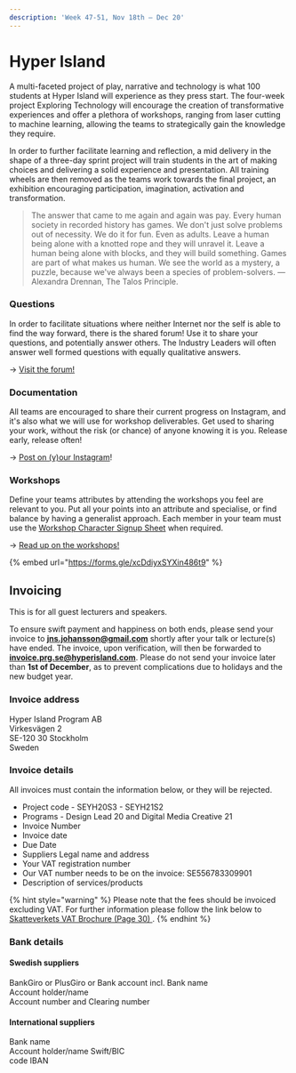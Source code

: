 ```yaml
---
description: 'Week 47-51, Nov 18th — Dec 20'
---
```


# Hyper Island

A multi-faceted project of play, narrative and technology is what 100 students at Hyper Island will experience as they press start. The four-week project Exploring Technology will encourage the creation of transformative experiences and offer a plethora of workshops, ranging from laser cutting to machine learning, allowing the teams to strategically gain the knowledge they require.

In order to further facilitate learning and reflection, a mid delivery in the shape of a three-day sprint project will train students in the art of making choices and delivering a solid experience and presentation. All training wheels are then removed as the teams work towards the final project, an exhibition encouraging participation, imagination, activation and transformation.

> The answer that came to me again and again was pay. Every human society in recorded history has games. We don't just solve problems out of necessity. We do it for fun. Even as adults. Leave a human being alone with a knotted rope and they will unravel it. Leave a human being alone with blocks, and they will build something. Games are part of what makes us human. We see the world as a mystery, a puzzle, because we've always been a species of problem-solvers. — Alexandra Drennan, The Talos Principle.

### Questions

In order to facilitate situations where neither Internet nor the self is able to find the way forward, there is the shared forum! Use it to share your questions, and potentially answer others. The Industry Leaders will often answer well formed questions with equally qualitative answers.

→ [Visit the forum!](https://forum.exploring.technology/)

### Documentation

All teams are encouraged to share their current progress on Instagram, and it's also what we will use for workshop deliverables. Get used to sharing your work, without the risk \(or chance\) of anyone knowing it is you. Release early, release often!

→ [Post on \(y\)our Instagram](https://www.instagram.com/exploring_technology/)!

### Workshops

Define your teams attributes by attending the workshops you feel are relevant to you. Put all your points into an attribute and specialise, or find balance by having a generalist approach. Each member in your team must use the [Workshop Character Signup Sheet](https://forms.gle/MuMrCgQEwZ9kEjWX8) when required.

→ [Read up on the workshops!](workshops.md)

{% embed url="https://forms.gle/xcDdiyxSYXin486t9" %}

## Invoicing

This is for all guest lecturers and speakers.

To ensure swift payment and happiness on both ends, please send your invoice to **jns.johansson@gmail.com** shortly after your talk or lecture\(s\) have ended. The invoice, upon verification, will then be forwarded to **invoice.prg.se@hyperisland.com**. Please do not send your invoice later than **1st of December**, as to prevent complications due to holidays and the new budget year.

### Invoice address

Hyper Island Program AB  
Virkesvägen 2  
SE-120 30 Stockholm  
Sweden

### Invoice details

All invoices must contain the information below, or they will be rejected.

* Project code - SEYH20S3 - SEYH21S2
* Programs - Design Lead 20 and Digital Media Creative 21
* Invoice Number
* Invoice date
* Due Date
* Suppliers Legal name and address
* Your VAT registration number
* Our VAT number needs to be on the invoice: SE556783309901
* Description of services/products

{% hint style="warning" %}
Please note that the fees should be invoiced excluding VAT. For further information please follow the link below to [Skatteverkets VAT Brochure \(Page 30\) ](https://www.skatteverket.se/download/18.7be5268414bea0646946f3e/1428566850).
{% endhint %}

### Bank details

#### Swedish suppliers

BankGiro or PlusGiro or Bank account incl. Bank name   
Account holder/name   
Account number and Clearing number

#### International suppliers 

Bank name  
Account holder/name Swift/BIC  
code IBAN

